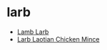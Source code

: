 # larb

 * [Lamb Larb](../index/l/lamb-larb.json)
 * [Larb   Laotian Chicken Mince](../index/l/larb---laotian-chicken-mince.json)
